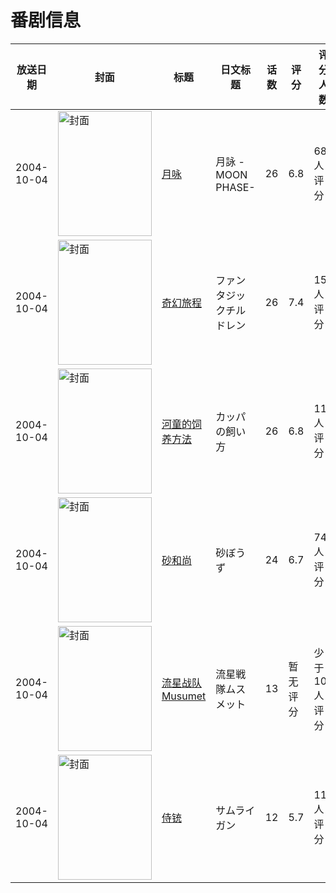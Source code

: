 # 番剧信息

|放送日期|封面|标题|日文标题|话数|评分|评分人数|
|---|---|---|---|---|---|---|
|2004-10-04|<img src="https://lain.bgm.tv/pic/cover/c/ca/75/973_GPCPh.jpg" alt="封面" style="width:150px;height:200px;object-fit:cover;">|[月咏](https://bangumi.tv/subject/973)|月詠 -MOON PHASE-|26|6.8|683人评分|
|2004-10-04|<img src="https://lain.bgm.tv/pic/cover/c/8d/30/3188_h9isF.jpg" alt="封面" style="width:150px;height:200px;object-fit:cover;">|[奇幻旅程](https://bangumi.tv/subject/3188)|ファンタジックチルドレン|26|7.4|153人评分|
|2004-10-04|<img src="https://lain.bgm.tv/pic/cover/c/1a/c9/11206_Q2Kgf.jpg" alt="封面" style="width:150px;height:200px;object-fit:cover;">|[河童的饲养方法](https://bangumi.tv/subject/11206)|カッパの飼い方|26|6.8|11人评分|
|2004-10-04|<img src="https://lain.bgm.tv/pic/cover/c/8f/5f/24329_yyxPo.jpg" alt="封面" style="width:150px;height:200px;object-fit:cover;">|[砂和尚](https://bangumi.tv/subject/24329)|砂ぼうず|24|6.7|74人评分|
|2004-10-04|<img src="https://lain.bgm.tv/pic/cover/c/3e/9e/66955_Z90I7.jpg" alt="封面" style="width:150px;height:200px;object-fit:cover;">|[流星战队Musumet](https://bangumi.tv/subject/66955)|流星戦隊ムスメット|13|暂无评分|少于10人评分|
|2004-10-04|<img src="https://lain.bgm.tv/pic/cover/c/99/dc/102713_E3up0.jpg" alt="封面" style="width:150px;height:200px;object-fit:cover;">|[侍铳](https://bangumi.tv/subject/102713)|サムライガン|12|5.7|11人评分|
